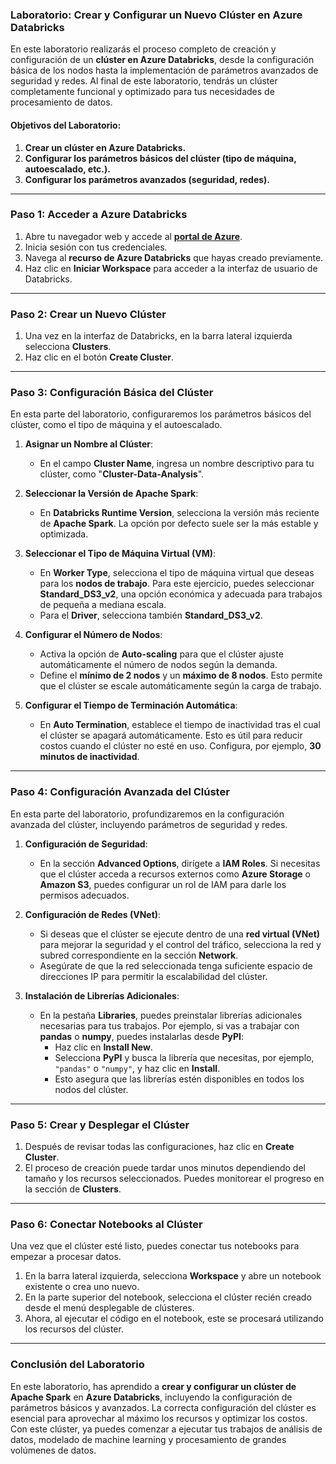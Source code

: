 ### Laboratorio: Crear y Configurar un Nuevo Clúster en Azure Databricks

En este laboratorio realizarás el proceso completo de creación y configuración de un **clúster en Azure Databricks**, desde la configuración básica de los nodos hasta la implementación de parámetros avanzados de seguridad y redes. Al final de este laboratorio, tendrás un clúster completamente funcional y optimizado para tus necesidades de procesamiento de datos.

#### Objetivos del Laboratorio:
1. **Crear un clúster en Azure Databricks.**
2. **Configurar los parámetros básicos del clúster (tipo de máquina, autoescalado, etc.).**
3. **Configurar los parámetros avanzados (seguridad, redes).**

---

### Paso 1: Acceder a Azure Databricks

1. Abre tu navegador web y accede al **[portal de Azure](https://portal.azure.com)**.
2. Inicia sesión con tus credenciales.
3. Navega al **recurso de Azure Databricks** que hayas creado previamente.
4. Haz clic en **Iniciar Workspace** para acceder a la interfaz de usuario de Databricks.

---

### Paso 2: Crear un Nuevo Clúster

1. Una vez en la interfaz de Databricks, en la barra lateral izquierda selecciona **Clusters**.
2. Haz clic en el botón **Create Cluster**.

---

### Paso 3: Configuración Básica del Clúster

En esta parte del laboratorio, configuraremos los parámetros básicos del clúster, como el tipo de máquina y el autoescalado.

1. **Asignar un Nombre al Clúster**:
   - En el campo **Cluster Name**, ingresa un nombre descriptivo para tu clúster, como "**Cluster-Data-Analysis**".

2. **Seleccionar la Versión de Apache Spark**:
   - En **Databricks Runtime Version**, selecciona la versión más reciente de **Apache Spark**. La opción por defecto suele ser la más estable y optimizada.

3. **Seleccionar el Tipo de Máquina Virtual (VM)**:
   - En **Worker Type**, selecciona el tipo de máquina virtual que deseas para los **nodos de trabajo**. Para este ejercicio, puedes seleccionar **Standard_DS3_v2**, una opción económica y adecuada para trabajos de pequeña a mediana escala.
   - Para el **Driver**, selecciona también **Standard_DS3_v2**.

4. **Configurar el Número de Nodos**:
   - Activa la opción de **Auto-scaling** para que el clúster ajuste automáticamente el número de nodos según la demanda.
   - Define el **mínimo de 2 nodos** y un **máximo de 8 nodos**. Esto permite que el clúster se escale automáticamente según la carga de trabajo.

5. **Configurar el Tiempo de Terminación Automática**:
   - En **Auto Termination**, establece el tiempo de inactividad tras el cual el clúster se apagará automáticamente. Esto es útil para reducir costos cuando el clúster no esté en uso. Configura, por ejemplo, **30 minutos de inactividad**.

---

### Paso 4: Configuración Avanzada del Clúster

En esta parte del laboratorio, profundizaremos en la configuración avanzada del clúster, incluyendo parámetros de seguridad y redes.

1. **Configuración de Seguridad**:
   - En la sección **Advanced Options**, dirígete a **IAM Roles**. Si necesitas que el clúster acceda a recursos externos como **Azure Storage** o **Amazon S3**, puedes configurar un rol de IAM para darle los permisos adecuados.
   
2. **Configuración de Redes (VNet)**:
   - Si deseas que el clúster se ejecute dentro de una **red virtual (VNet)** para mejorar la seguridad y el control del tráfico, selecciona la red y subred correspondiente en la sección **Network**.
   - Asegúrate de que la red seleccionada tenga suficiente espacio de direcciones IP para permitir la escalabilidad del clúster.

3. **Instalación de Librerías Adicionales**:
   - En la pestaña **Libraries**, puedes preinstalar librerías adicionales necesarias para tus trabajos. Por ejemplo, si vas a trabajar con **pandas** o **numpy**, puedes instalarlas desde **PyPI**:
     - Haz clic en **Install New**.
     - Selecciona **PyPI** y busca la librería que necesitas, por ejemplo, `"pandas"` o `"numpy"`, y haz clic en **Install**.
     - Esto asegura que las librerías estén disponibles en todos los nodos del clúster.

---

### Paso 5: Crear y Desplegar el Clúster

1. Después de revisar todas las configuraciones, haz clic en **Create Cluster**.
2. El proceso de creación puede tardar unos minutos dependiendo del tamaño y los recursos seleccionados. Puedes monitorear el progreso en la sección de **Clusters**.

---

### Paso 6: Conectar Notebooks al Clúster

Una vez que el clúster esté listo, puedes conectar tus notebooks para empezar a procesar datos.

1. En la barra lateral izquierda, selecciona **Workspace** y abre un notebook existente o crea uno nuevo.
2. En la parte superior del notebook, selecciona el clúster recién creado desde el menú desplegable de clústeres.
3. Ahora, al ejecutar el código en el notebook, este se procesará utilizando los recursos del clúster.

---

### Conclusión del Laboratorio

En este laboratorio, has aprendido a **crear y configurar un clúster de Apache Spark** en **Azure Databricks**, incluyendo la configuración de parámetros básicos y avanzados. La correcta configuración del clúster es esencial para aprovechar al máximo los recursos y optimizar los costos. Con este clúster, ya puedes comenzar a ejecutar tus trabajos de análisis de datos, modelado de machine learning y procesamiento de grandes volúmenes de datos.

